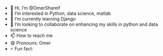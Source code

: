 - 👋 Hi, I’m @OmerShareif
- 👀 I’m interested in Python, data science, matlab
- 🌱 I’m currently learning Django
- 💞️ I’m looking to collaborate on enhancing my skills in python and data science
- 📫 How to reach me 
- 😄 Pronouns: Omer
- ⚡ Fun fact:

<!---
OmerShareif/OmerShareif is a ✨ special ✨ repository because its `README.md` (this file) appears on your GitHub profile.
You can click the Preview link to take a look at your changes.
--->
